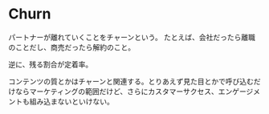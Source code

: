 # Churn

パートナーが離れていくことをチャーンという。
たとえば、会社だったら離職のことだし、商売だったら解約のこと。

逆に、残る割合が定着率。

コンテンツの質とかはチャーンと関連する。とりあえず見た目とかで呼び込むだけならマーケティングの範囲だけど、さらにカスタマーサクセス、エンゲージメントも組み込まないといけない。
